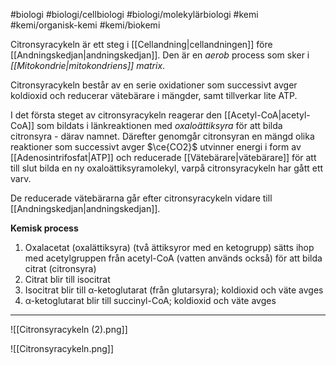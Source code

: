 #biologi #biologi/cellbiologi #biologi/molekylärbiologi #kemi #kemi/organisk-kemi #kemi/biokemi 

Citronsyracykeln är ett steg i [[Cellandning|cellandningen]] före [[Andningskedjan|andningskedjan]]. Den är en *aerob* process som sker i *[[Mitokondrie|mitokondriens]]* *matrix*.

Citronsyracykeln består av en serie oxidationer som successivt avger koldioxid och reducerar vätebärare i mängder, samt tillverkar lite ATP.

I det första steget av citronsyracykeln reagerar den [[Acetyl-CoA|acetyl-CoA]] som bildats i länkreaktionen med *oxaloättiksyra* för att bilda citronsyra - därav namnet. Därefter genomgår citronsyran en mängd olika reaktioner som successivt avger $\ce{CO2}$ utvinner energi i form av [[Adenosintrifosfat|ATP]] och reducerade [[Vätebärare|vätebärare]] för att till slut bilda en ny oxaloättiksyramolekyl, varpå citronsyracykeln har gått ett varv.

De reducerade vätebärarna går efter citronsyracykeln vidare till [[Andningskedjan|andningskedjan]].

**Kemisk process**
1. Oxalacetat (oxalättiksyra) (två ättiksyror med en ketogrupp) sätts ihop med acetylgruppen från acetyl-CoA (vatten används också) för att bilda citrat (citronsyra)
2. Citrat blir till isocitrat
3. Isocitrat blir till α-ketoglutarat (från glutarsyra); koldioxid och väte avges
4. α-ketoglutarat blir till succinyl-CoA; koldioxid och väte avges

---

![[Citronsyracykeln (2).png]]

![[Citronsyracykeln.png]]